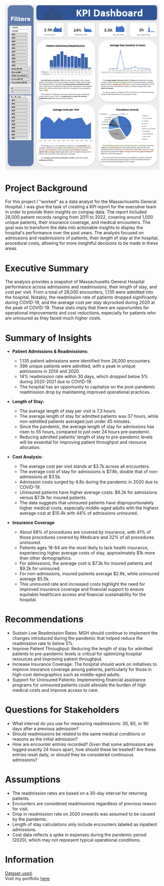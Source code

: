 ![Dashboard](images/KPI%20Dashboard.png)

# Project Background
For this project I "worked" as a data analyst for the Massachusetts General Hospital. I was give the task of creating a KPI report for the executive team in order to provide them insights on compay data. The report included 28,000 patient records ranging from 2011 to 2022, covering around 1,000 unique patients, their insurance coverage, and medical encounters. The goal was to transform the data into actionable insights to display the hospital's performance over the past years. The analysis focused on admissions and readmissions of patients, their length of stay at the hospital, procedural costs, allowing for more insightful decisions to be made in these areas.

# Executive Summary
The analysis provides a snapshot of Massachusetts General Hospital performance across admissions and readmissions, their length of stay, and cost per visit. From a total of 28,000 encounters, 1,135 were admitted into the hospital. Notably, the readmission rate of patients dropped significantly during COVID-19, and the average cost per stay skyrocked during 2020 at the peak of COVID-19. These stats imply that there are oppurtunites for operational improvements and cost reductions, especially for patients who are uninsured as they faced much higher costs. 

# Summary of Insights
- **Patient Admissions & Readmissions:**
  - 1,135 patient admissions were identified from 28,000 encounters.
  - 396 unique patients were admitted, with a peak in unique admissions in 2014 and 2020.
  - 14% readmission rate within 30 days, which dropped below 5% during 2020-2021 due to COVID-19.
  - The hospital has an opportunity to capitalize on the post-pandemic readmission drop by maintaining improved operational practices.
 
- **Length of Stay:**
  - The average length of stay per visit is 7.3 hours.
  - The average length of stay for admitted patients was 37 hours, while non-admitted patients averaged just under 45 minutes.
  - Since the pandemic, the average length of stay for admissions has risen to 55 hours, compared to just over 24 hours pre-pandemic.
  - Reducing admitted patients’ length of stay to pre-pandemic levels will be essential for improving patient throughput and resource allocation.
 
- **Cost Analysis:**
  - The average cost per visit stands at $3.7k across all encounters.
  - The average cost of stay for admissions is $7.8k, double that of non-admissions at $3.5k.
  - Admission costs surged by 4.8x during the pandemic in 2020 due to COVID-19.
  - Uninsured patients have higher average costs: $9.2k for admissions versus $7.3k for insured patients.
  - The data suggests that uninsured patients have disproportionately higher medical costs, especially middle-aged adults with the highest average cost at $10.4k with 44% of admissions uninsured.
 
- **Insurance Coverage**
  - About 68% of procedures are covered by insurance, with 41% of those procedures covered by Medicare and 32% of all procedures uninsured.
  - Patients ages 18-64 are the most likely to lack health insurance, experiencing higher average costs of stay, approximately $1k more than other demographics.
  - For admissions, the average cost is $7.3k for insured patients and $9.2k for uninsured.
  - For non-admissions, insured patients average $2.6k, while uninsured average $5.5k.
  - This uninsured rate and increased costs highlight the need for improved insurance coverage and financial support to ensure equitable healthcare access and financial sustainability for the hospital.

# Recommendations
- Sustain Low Readmission Rates: MGH should continue to implement the changes introduced during the pandemic that helped reduce the readmission rate to below 5%.
- Improve Patient Throughput: Reducing the length of stay for admitted patients to pre-pandemic levels is critical for optimizing hospital resources and improving patient throughput.
- Increase Insurance Coverage: The hospital should work on initiatives to improve insurance coverage among patients, particularly for those in high-cost demographics such as middle-aged adults.
- Support for Uninsured Patients: Implementing financial assistance programs for uninsured patients could alleviate the burden of high medical costs and improve access to care.

# Questions for Stakeholders
- What interval do you use for measuring readmissions: 30, 60, or 90 days after a previous admission?
- Should readmissions be related to the same medical conditions or reasons as the initial admission?
- How are encounter entries recorded? Given that some admissions are logged exactly 24 hours apart, how should these be treated? Are these entries reset daily, or should they be considered continuous admissions?

# Assumptions
- The readmission rates are based on a 30-day interval for returning patients.
- Encounters are considered readmissions regardless of previous reason for visit.
- Drop in readmission rate on 2020 onwards was assumed to be caused by the pandemic.
- Length of stay calculations only include encounters labeled as inpatient admissions.
- Cost data reflects a spike in expenses during the pandemic period (2020), which may not represent typical operational conditions.

# Information
[Dataset used](https://mavenanalytics.io/challenges/maven-hospital-challenge/facee4d2-8369-4c87-a55e-e6c7ed2a42d8?utm_source=linkedin&utm_campaign=mavenhospitalchallenge_cd20240627).  
Visit my portfolio [here](https://blakeallansmith.wixsite.com/portfolio).
